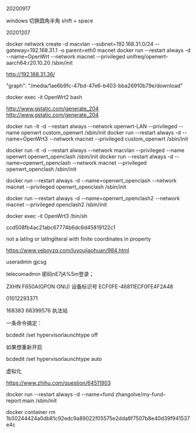 20200917

windows 切换圆角半角 shift + space

20201207

docker network create -d macvlan --subnet=192.168.31.0/24 --gateway=192.168.31.1 -o parent=eth0 macnet
docker run --restart always -d --name=OpenWrt --network macnet --privileged unifreq/openwrt-aarch64:r20.10.20 /sbin/init

http://192.168.31.36/

"graph": "/media/1ae6b9fc-47bd-47e6-b403-bba26910b79e/download"

docker exec -it OpenWrt2 bash


http://www.gstatic.com/generate_204
http://www.gstatic.com/generate_204


docker run -it -d --restart always --network openwrt-LAN --privileged --name openwrt custom_openwrt /sbin/init
docker run --restart always -d --name=OpenWrt3 --network macnet --privileged custom_openwrt  /sbin/init

docker run -it -d --restart always --network macvlan --privileged --name openwrt openwrt_openclash /sbin/init
docker run --restart always -d --name=openwrt_openclash --network macnet --privileged openwrt_openclash  /sbin/init

docker run --restart always -d --name=openwrt_openclash --network macnet --privileged openwrt_openclash /sbin/init

docker run --restart always -d --name=openwrt_openclash2 --network macnet --privileged openclash2 /sbin/init

docker exec -it OpenWrt3  /bin/sh


ccd508fb4ac21abc67774b6dc6d45819122c1

not a latlng or latlngliteral with finite coordinates in property

https://www.yeboyzq.com/luyoujiaohuan/984.html

useradmin
gjcsg

telecomadmin 密码nE7jA%5m登录；


ZXHN F650A(GPON ONU)
设备标识号	ECF0FE-46811ECF0FE4F2A48

01012293371

168383
68399576  执法站


一条命令搞定：

bcdedit /set hypervisorlaunchtype off


如果想重新开启

bcdedit /set hypervisorlaunchtype auto

虚拟化

https://www.zhihu.com/question/64511903



docker run --restart always -d --name=fund  zhangolve/my-fund-report:main /sbin/init

docker container rm 1b50244424a0db81c92edc9a89022f05575e2dda8f7507b8e40d39f941537e4c

